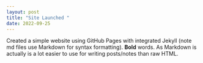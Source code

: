 ```yaml
---
layout: post
title: "Site Launched "
date: 2022-09-25
---
```

Created a simple website using GitHub Pages with integrated Jekyll (note md files use Markdown for syntax
formatting). **Bold** words. As Markdown is actually is a lot easier to use for writing posts/notes than raw
HTML.
